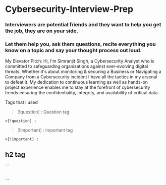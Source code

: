 # Cybersecurity-Interview-Prep

### Interviewers are potential friends and they want to help you get the job, they are on your side. 
### Let them help you, ask them questions, recite everything you know on a topic and say your thought process out loud.

My Elevator Pitch:
Hi, I'm Simranjit Singh, a Cybersecurity Analyst who is committed to safeguarding organizations against ever-evolving digital threats. 
Whether it's about monitoring & securing a Business or Navigating a Company from a Cybersecurity incident I have all the tactics in my arsenal to defeat it. 
My dedication to continuous learning as well as hands-on project experience  enables me to stay at the forefront of cybersecurity trends ensuring the confidentiality, integrity, and availability of critical data.

Tags that i used
>[!question] : Question tag 
>
```
>[!question] :
```


>[!important] : Important tag
```
>[!important] :
```


<h2>h2 tag</h2>
```
<h2> </h2>
```

